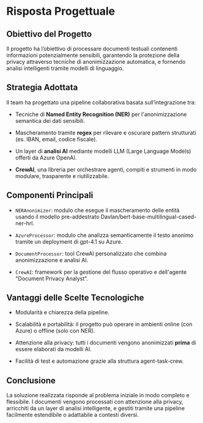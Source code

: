 # Risposta Progettuale
 
## Obiettivo del Progetto

Il progetto ha l’obiettivo di processare documenti testuali contenenti informazioni potenzialmente sensibili, garantendo la protezione della privacy attraverso tecniche di anonimizzazione automatica, e fornendo analisi intelligenti tramite modelli di linguaggio.
 
## Strategia Adottata

Il team ha progettato una pipeline collaborativa basata sull’integrazione tra:
 
- Tecniche di **Named Entity Recognition (NER)** per l'anonimizzazione semantica dei dati sensibili.

- Mascheramento tramite **regex** per rilevare e oscurare pattern strutturati (es. IBAN, email, codice fiscale).

- Un layer di **analisi AI** mediante modelli LLM (Large Language Models) offerti da Azure OpenAI.

- **CrewAI**, una libreria per orchestrare agenti, compiti e strumenti in modo modulare, trasparente e riutilizzabile.
 
## Componenti Principali

- `NERAnonimizer`: modulo che esegue il mascheramento delle entità usando il modello pre-addestrato Davlan/bert-base-multilingual-cased-ner-hrl.

- `AzureProcessor`: modulo che analizza semanticamente il testo anonimo tramite un deployment di gpt-4.1 su Azure.

- `DocumentProcessor`: tool CrewAI personalizzato che combina anonimizzazione e analisi AI.

- `CrewAI`: framework per la gestione del flusso operativo e dell'agente "Document Privacy Analyst".
 
## Vantaggi delle Scelte Tecnologiche

- Modularità e chiarezza della pipeline.

- Scalabilità e portabilità: il progetto può operare in ambienti online (con Azure) o offline (solo con NER).

- Attenzione alla privacy: tutti i documenti vengono anonimizzati **prima** di essere elaborati da modelli AI.

- Facilità di test e automazione grazie alla struttura agent-task-crew.
 
## Conclusione

La soluzione realizzata risponde al problema iniziale in modo completo e flessibile. I documenti vengono processati con attenzione alla privacy, arricchiti da un layer di analisi intelligente, e gestiti tramite una pipeline facilmente estendibile o adattabile a contesti diversi.
 
 
